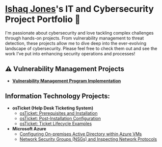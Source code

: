 # <a href="https://www.linkedin.com/in/ishaqjones/">Ishaq Jones</a>'s IT and Cybersecurity Project Portfolio 🔐

I'm passionate about cybersecurity and love tackling complex challenges through hands-on projects. From vulnerability management to threat detection, these projects allow me to dive deep into the ever-evolving landscape of cybersecurity. Please feel free to check them out and see the work I’ve put into enhancing security operations and processes!


## ⚠️ Vulnerability Management Projects

- **[Vulnerability Management Program Implementation](https://github.com/ishaqjones/vulnerability-management-program/tree/main)**










<h2> Information Technology Projects:</h2>

- <b>osTicket (Help Desk Ticketing System)</b>
  - [osTicket: Prerequisites and Installation](https://github.com/ishaqjones/osticket-prereqs)
  - [osTicket: Post-Installation Configuration](https://github.com/ishaqjones/Post-Installation-Configuration)
  - [osTicket: Ticket Lifecycle Examples](https://github.com/ishaqjones/osTicket-Ticket-Lifecycle-Examples)
- <b>Microsoft Azure</b>
  - [Configuring On-premises Active Directory within Azure VMs](https://github.com/ishaqjones/active-directory-deploy)
  - [Network Security Groups (NSGs) and Inspecting Network Protocols](https://github.com/ishaqjones/NSGs-and-Inspecting-Azure-VM-traffic)
    
 





<!--
<img width="35" alt="image" src="https://github.com/user-attachments/assets/2f41c7cd-5ea8-4475-b451-a37161b6c3fb"> 
<img width="35" alt="image" src="https://github.com/user-attachments/assets/77649969-9910-4994-8b96-74a116cfb2a8">
-->









